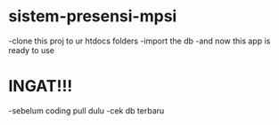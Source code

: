 # sistem-presensi-mpsi
 
-clone this proj to ur htdocs folders
-import the db
-and now this app is ready to use

# INGAT!!!

-sebelum coding pull dulu
-cek db terbaru